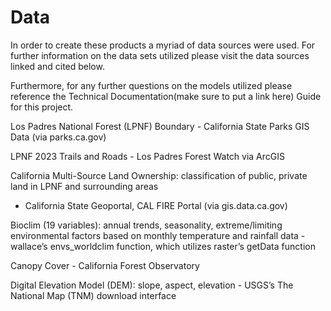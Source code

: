# <i class="fa-solid fa-database"></i>    Data 


In order to create these products a myriad of data sources were used. For further information on the data sets utilized please visit the data sources linked and cited below. 

Furthermore, for any further questions on the models utilized please reference the Technical Documentation(make sure to put a link here) Guide for this project. 


Los Padres National Forest (LPNF) Boundary - California State Parks GIS Data (via parks.ca.gov)

LPNF 2023 Trails and Roads - Los Padres Forest Watch via ArcGIS

California Multi-Source Land Ownership: classification of public, private land in LPNF and surrounding areas
- California State Geoportal, CAL FIRE Portal (via gis.data.ca.gov)

Bioclim (19 variables): annual trends, seasonality, extreme/limiting environmental factors based on monthly temperature and rainfall data - wallace’s envs_worldclim function, which utilizes raster’s getData function

Canopy Cover - California Forest Observatory

Digital Elevation Model (DEM): slope, aspect, elevation - USGS’s The National Map (TNM) download interface

